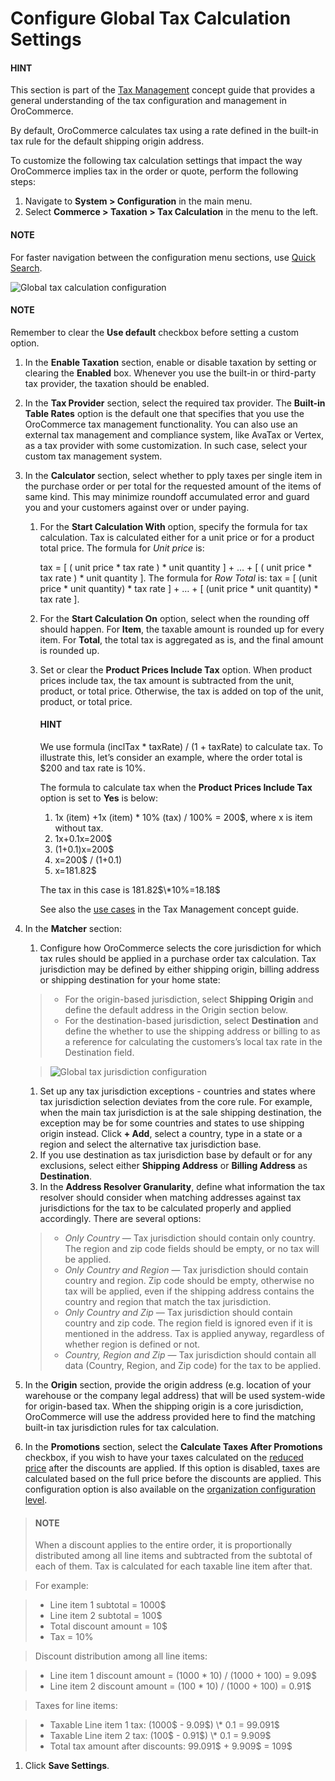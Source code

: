 <a id="user-guide-taxes-tax-configuration"></a>

# Configure Global Tax Calculation Settings

#### HINT
This section is part of the [Tax Management](../../../../../concept-guides/taxes/index.md#concept-guide-taxes) concept guide that provides a general understanding of the tax configuration and management in OroCommerce.

By default, OroCommerce calculates tax using a rate defined in the built-in tax rule for the default shipping origin address.

To customize the following tax calculation settings that impact the way OroCommerce implies tax in the order or quote, perform the following steps:

1. Navigate to **System > Configuration** in the main menu.
2. Select **Commerce > Taxation > Tax Calculation** in the menu to the left.

#### NOTE
For faster navigation between the configuration menu sections, use [Quick Search](../../quick-search.md#user-guide-system-configuration-quick-search).

![Global tax calculation configuration](user/img/system/config_commerce/taxation/TaxCalculation.png)

#### NOTE
Remember to clear the **Use default** checkbox before setting a custom option.

1. In the **Enable Taxation** section, enable or disable taxation by setting or clearing the **Enabled** box. Whenever you use the built-in or third-party tax provider, the taxation should be enabled.
2. In the **Tax Provider** section, select the required tax provider. The **Built-in Table Rates** option is the default one that specifies that you use the OroCommerce tax management functionality. You can also use an external tax management and compliance system, like AvaTax or Vertex, as a tax provider with some customization. In such case, select your custom tax management system.
3. In the **Calculator** section, select whether to pply taxes per single item in the purchase order or per total for the requested amount of the items of same kind. This may minimize roundoff accumulated error and guard you and your customers against over or under paying.
   1. For the **Start Calculation With** option, specify the formula for tax calculation. Tax is calculated either for a unit price or for a product total price. The formula for *Unit price* is:

      tax = [ ( unit price \* tax rate ) \* unit quantity ] + … + [ ( unit price \* tax rate ) \* unit quantity ].
      The formula for *Row Total* is:
      tax = [ (unit price \* unit quantity) \* tax rate ] + … + [ (unit price \* unit quantity) \* tax rate ].
   2. For the **Start Calculation On** option, select when the rounding off should happen. For **Item**, the taxable amount is rounded up for every item. For **Total**, the total tax is aggregated as is, and the final amount is rounded up.
   3. Set or clear the **Product Prices Include Tax** option. When product prices include tax, the tax amount is subtracted from the unit, product, or total price. Otherwise, the tax is added on top of the unit, product, or total price.

      #### HINT
      We use formula (inclTax \* taxRate) / (1 + taxRate) to calculate tax. To illustrate this, let’s consider an example, where the order total is $200 and tax rate is 10%.

      The formula to calculate tax when the **Product Prices Include Tax** option is set to **Yes** is below:
      1. 1x (item) +1x (item) \* 10% (tax) / 100% = 200$, where x is item without tax.
      2. 1x+0.1x=200$
      3. (1+0.1)x=200$
      4. x=200$ / (1+0.1)
      5. x=181.82$

      The tax in this case is 181.82$\*10%=18.18$

      See also the [use cases](../../../../../concept-guides/taxes/index.md#tax-concept-guide-tax-rules-in-use) in the Tax Management concept guide.
4. In the **Matcher** section:
   1. Configure how OroCommerce selects the core jurisdiction for which tax rules should be applied in a purchase order tax calculation. Tax jurisdiction may be defined by either shipping origin, billing address or shipping destination for your home state:

   > * For the origin-based jurisdiction, select **Shipping Origin** and define the default address in the Origin section below.
   > * For the destination-based jurisdiction, select **Destination** and define the whether to use the shipping address or billing to as a reference for calculating the customers’s local tax rate in the Destination field.

   > ![Global tax jurisdiction configuration](user/img/system/config_commerce/taxation/tax_jur_configuration.png)
   1. Set up any tax jurisdiction exceptions - countries and states where tax jurisdiction selection deviates from the core rule. For example, when the main tax jurisdiction is at the sale shipping destination, the exception may be for some countries and states to use shipping origin instead. Click **+ Add**, select a country, type in a state or a region and select the alternative tax jurisdiction base.
   2. If you use destination as tax jurisdiction base by default or for any exclusions, select either **Shipping Address** or **Billing Address** as **Destination**.
   3. In the **Address Resolver Granularity**, define what information the tax resolver should consider when matching addresses against tax jurisdictions for the tax to be calculated properly and applied accordingly. There are several options:

   > * *Only Country* — Tax jurisdiction should contain only country. The region and zip code fields should be empty, or no  tax will be applied.
   > * *Only Country and Region* — Tax jurisdiction should contain country and region. Zip code should be empty, otherwise no tax will be applied, even if the shipping address contains the country and region that match the tax jurisdiction.
   > * *Only Country and Zip* — Tax jurisdiction should contain country and zip code. The region field is ignored even if it is mentioned in the address. Tax is applied anyway, regardless of whether region is defined or not.
   > * *Country, Region and Zip* — Tax jurisdiction should contain all data (Country, Region, and Zip code) for the tax to be applied.
5. In the **Origin** section, provide the origin address (e.g. location of your warehouse or the company legal address) that will be used system-wide for origin-based tax. When the shipping origin is a core jurisdiction, OroCommerce will use the address provided here to find the matching built-in tax jurisdiction rules for tax calculation.
6. In the **Promotions** section, select the **Calculate Taxes After Promotions** checkbox, if you wish to have your taxes calculated on the [reduced price](../../../../marketing/promotions/promotions/index.md#user-guide-marketing-promotions) after the discounts are applied. If this option is disabled, taxes are calculated based on the full price before the discounts are applied. This configuration option is also available on the [organization configuration level](../../../user-management/organizations/org-configuration/commerce/taxation/tax-calculation.md#user-guide-taxes-org-promotions).

> #### NOTE
> When a discount applies to the entire order, it is proportionally distributed among all line items and subtracted from the subtotal of each of them. Tax is calculated for each taxable line item after that.

> For example:

> * Line item 1 subtotal = 1000$
> * Line item 2 subtotal = 100$
> * Total discount amount = 10$
> * Tax = 10%

> Discount distribution among all line items:

> * Line item 1 discount amount = (1000 \* 10) / (1000 + 100) = 9.09$
> * Line item 2 discount amount = (100 \* 10) / (1000 + 100) = 0.91$

> Taxes for line items:

> * Taxable Line item 1 tax: (1000$ - 9.09$) \* 0.1 = 99.091$
> * Taxable Line item 2 tax: (100$ - 0.91$) \* 0.1 = 9.909$
> * Total tax amount after discounts: 99.091$ + 9.909$ = 109$
1. Click **Save Settings**.
